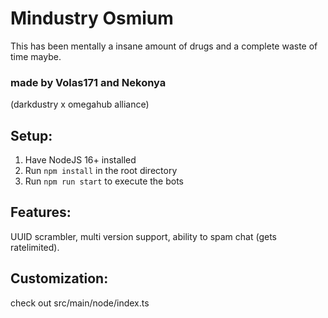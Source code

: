 # Mindustry Osmium

This has been mentally a insane amount of drugs and a complete waste of time maybe.

### made by Volas171 and Nekonya
(darkdustry x omegahub alliance)

## Setup:

1. Have NodeJS 16+ installed
2. Run `npm install` in the root directory
3. Run `npm run start` to execute the bots

## Features:
UUID scrambler, multi version support, ability to spam chat (gets ratelimited).

## Customization:
check out src/main/node/index.ts